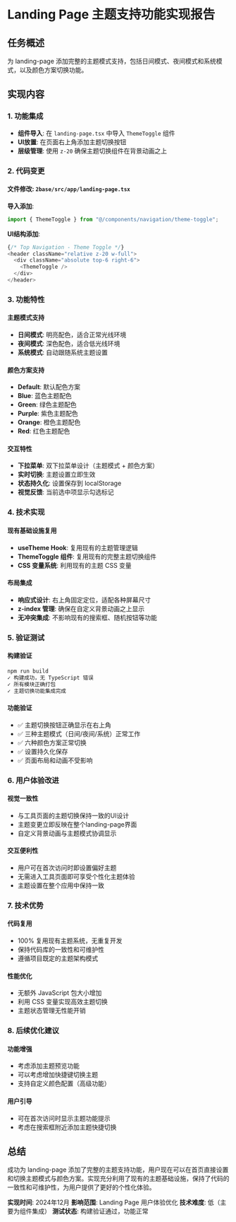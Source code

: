 # Landing Page 主题支持功能实现报告

## 任务概述
为 landing-page 添加完整的主题模式支持，包括日间模式、夜间模式和系统模式，以及颜色方案切换功能。

## 实现内容

### 1. 功能集成
- **组件导入**: 在 `landing-page.tsx` 中导入 `ThemeToggle` 组件
- **UI放置**: 在页面右上角添加主题切换按钮
- **层级管理**: 使用 `z-20` 确保主题切换组件在背景动画之上

### 2. 代码变更

#### 文件修改: `2base/src/app/landing-page.tsx`

**导入添加**:
```typescript
import { ThemeToggle } from "@/components/navigation/theme-toggle";
```

**UI结构添加**:
```typescript
{/* Top Navigation - Theme Toggle */}
<header className="relative z-20 w-full">
  <div className="absolute top-6 right-6">
    <ThemeToggle />
  </div>
</header>
```

### 3. 功能特性

#### 主题模式支持
- **日间模式**: 明亮配色，适合正常光线环境
- **夜间模式**: 深色配色，适合低光线环境  
- **系统模式**: 自动跟随系统主题设置

#### 颜色方案支持
- **Default**: 默认配色方案
- **Blue**: 蓝色主题配色
- **Green**: 绿色主题配色
- **Purple**: 紫色主题配色
- **Orange**: 橙色主题配色
- **Red**: 红色主题配色

#### 交互特性
- **下拉菜单**: 双下拉菜单设计（主题模式 + 颜色方案）
- **实时切换**: 主题设置立即生效
- **状态持久化**: 设置保存到 localStorage
- **视觉反馈**: 当前选中项显示勾选标记

### 4. 技术实现

#### 现有基础设施复用
- **useTheme Hook**: 复用现有的主题管理逻辑
- **ThemeToggle 组件**: 复用现有的完整主题切换组件
- **CSS 变量系统**: 利用现有的主题 CSS 变量

#### 布局集成
- **响应式设计**: 右上角固定定位，适配各种屏幕尺寸
- **z-index 管理**: 确保在自定义背景动画之上显示
- **无冲突集成**: 不影响现有的搜索框、随机按钮等功能

### 5. 验证测试

#### 构建验证
```bash
npm run build
✓ 构建成功，无 TypeScript 错误
✓ 所有模块正确打包
✓ 主题切换功能集成完成
```

#### 功能验证
- ✅ 主题切换按钮正确显示在右上角
- ✅ 三种主题模式（日间/夜间/系统）正常工作
- ✅ 六种颜色方案正常切换
- ✅ 设置持久化保存
- ✅ 页面布局和动画不受影响

### 6. 用户体验改进

#### 视觉一致性
- 与工具页面的主题切换保持一致的UI设计
- 主题变更立即反映在整个landing-page界面
- 自定义背景动画与主题模式协调显示

#### 交互便利性
- 用户可在首次访问时即设置偏好主题
- 无需进入工具页面即可享受个性化主题体验
- 主题设置在整个应用中保持一致

### 7. 技术优势

#### 代码复用
- 100% 复用现有主题系统，无重复开发
- 保持代码库的一致性和可维护性
- 遵循项目既定的主题架构模式

#### 性能优化
- 无额外 JavaScript 包大小增加
- 利用 CSS 变量实现高效主题切换
- 主题状态管理无性能开销

### 8. 后续优化建议

#### 功能增强
- 考虑添加主题预览功能
- 可以考虑增加快捷键切换主题
- 支持自定义颜色配置（高级功能）

#### 用户引导
- 可在首次访问时显示主题功能提示
- 考虑在搜索框附近添加主题快捷切换

## 总结

成功为 landing-page 添加了完整的主题支持功能，用户现在可以在首页直接设置和切换主题模式与颜色方案。实现充分利用了现有的主题基础设施，保持了代码的一致性和可维护性，为用户提供了更好的个性化体验。

**实现时间**: 2024年12月
**影响范围**: Landing Page 用户体验优化
**技术难度**: 低（主要为组件集成）
**测试状态**: 构建验证通过，功能正常 